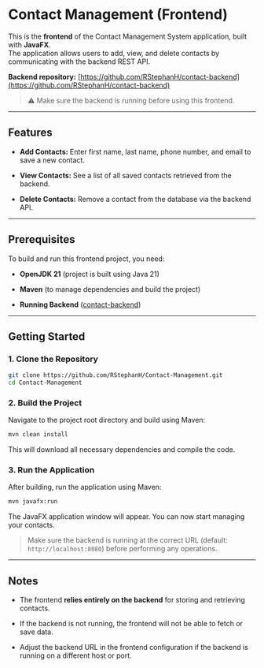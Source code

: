 # Contact Management (Frontend)

This is the **frontend** of the Contact Management System application, built with **JavaFX**.  
The application allows users to add, view, and delete contacts by communicating with the backend REST API.

**Backend repository:** [https://github.com/RStephanH/contact-backend](https://github.com/RStephanH/contact-backend)

> ⚠️ Make sure the backend is running before using this frontend.

---

## Features

- **Add Contacts:** Enter first name, last name, phone number, and email to save a new contact.
    
- **View Contacts:** See a list of all saved contacts retrieved from the backend.
    
- **Delete Contacts:** Remove a contact from the database via the backend API.
    

---

## Prerequisites

To build and run this frontend project, you need:

- **OpenJDK 21** (project is built using Java 21)
    
- **Maven** (to manage dependencies and build the project)
    
- **Running Backend** ([contact-backend](https://github.com/RStephanH/contact-backend))
    

---

## Getting Started

### 1. Clone the Repository

```bash
git clone https://github.com/RStephanH/Contact-Management.git
cd Contact-Management
```

### 2. Build the Project

Navigate to the project root directory and build using Maven:

```bash
mvn clean install
```

This will download all necessary dependencies and compile the code.

### 3. Run the Application

After building, run the application using Maven:

```bash
mvn javafx:run
```

The JavaFX application window will appear. You can now start managing your contacts.

> Make sure the backend is running at the correct URL (default: `http://localhost:8080`) before performing any operations.

---

## Notes

- The frontend **relies entirely on the backend** for storing and retrieving contacts.
    
- If the backend is not running, the frontend will not be able to fetch or save data.
    
- Adjust the backend URL in the frontend configuration if the backend is running on a different host or port.
    


